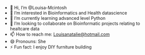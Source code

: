 - 👋 Hi, I’m @Louisa-Mcintosh
- 👀 I’m interested in Bioinformatics and Health datascience
- 🌱 I’m currently learning advanced level Python
- 💞️ I’m looking to collaborate on Bioinformatic projects relating to healtcare data
- 📫 How to reach me: Louisanatalie@hotmail.com
- 😄 Pronouns: She
- ⚡ Fun fact: I enjoy DIY furniture building

<!---
Louisa-Mcintosh/Louisa-Mcintosh is a ✨ special ✨ repository because its `README.md` (this file) appears on your GitHub profile.
You can click the Preview link to take a look at your changes.
--->
